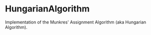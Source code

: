 HungarianAlgorithm
==================

Implementation of the Munkres' Assignment Algorithm (aka Hungarian Algorithm).
